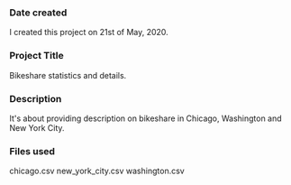 ### Date created
I created this project on 21st of May, 2020.

### Project Title
Bikeshare statistics and details.

### Description
It's about providing description on bikeshare in Chicago, Washington and New York City.

### Files used
chicago.csv
new_york_city.csv
washington.csv
